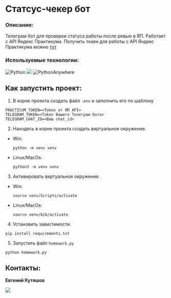 # Статсус-чекер бот
### Описание:
Телеграм бот для проверки статуса работы после ревью в ЯП. Работает с API Яндекс Практикума.
Получить токен для работы с API Яндекс Практикума можно <a href="https://oauth.yandex.ru/authorize?
response_type=token&client_id=1d0b9dd4d652455a9eb710d450ff456a.">тут</a>

### Используемые технологии:
![Python](https://img.shields.io/badge/python-3670A0?style=for-the-badge&logo=python&logoColor=ffdd54)
<img src="https://img.shields.io/badge/Python_Telegram_Bot-blue?style=for-the-badge&logo=python telegram bot&logoColor=green"/>
![PythonAnywhere](https://img.shields.io/badge/pythonanywhere-%232F9FD7.svg?style=for-the-badge&logo=pythonanywhere&logoColor=151515)
## Как запустить проект:
1. В корне проекта создать файл `.env` и заполнить его по шаблону
```
PRACTICUM_TOKEN=<Token от ЯП API> 
TELEGRAM_TOKEN=<Token Вашего Телеграм бота> 
TELEGRAM_CHAT_ID=<Ваш chat_id>
```
2. Находясь в корне проекта создать виртуальное окружение.
- Win:
  ```
  python -m venv venv
  ```
- Linux/MacOs:
  ```
  python3 -m venv venv
  ```
3. Активировать виртуальное окружение.
- Win:
  ```
  source venv/Scripts/activate
  ```
- Linux/MacOs:
  ```
  source venv/bib/activate
  ```
4. Установить завистимости.
```
pip install requirements.txt
```
5. Запустить файл `homework.py`
```
python homework.py
```
## Контакты:
**Евгений Кутяшов**
<br>

<a href="https://t.me/e_kutyashov" target="_blank">
<img src=https://img.shields.io/badge/Telegram-2CA5E0?style=for-the-badge&logo=telegram&logoColor=white />
</a>
